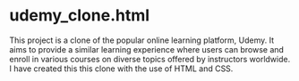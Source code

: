 # udemy_clone.html
This project is a clone of the popular online learning platform, Udemy. It aims to provide a similar learning experience where users can browse and enroll in various courses on diverse topics offered by instructors worldwide. I have created this this clone with the use of HTML  and  CSS. 
